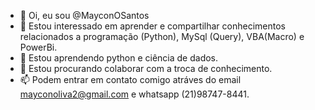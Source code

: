 - 👋 Oi, eu sou @MayconOSantos
- 👀 Estou interessado em aprender e compartilhar conhecimentos relacionados a programação (Python), MySql (Query), VBA(Macro) e PowerBi.
- 🌱 Estou aprendendo python e ciência de dados.
- 💞️ Estou procurando colaborar com a troca de conhecimento.
- 📫 Podem entrar em contato comigo atráves do email mayconoliva2@gmail.com e whatsapp (21)98747-8441.

<!---
MayconOSantos/MayconOSantos is a ✨ special ✨ repository because its `README.md` (this file) appears on your GitHub profile.
You can click the Preview link to take a look at your changes.
--->
